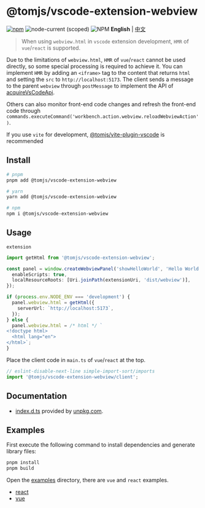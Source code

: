 # @tomjs/vscode-extension-webview

[![npm](https://img.shields.io/npm/v/@tomjs/vscode-extension-webview)](https://www.npmjs.com/package/@tomjs/vscode-extension-webview) ![node-current (scoped)](https://img.shields.io/node/v/@tomjs/vscode-extension-webview) ![NPM](https://img.shields.io/npm/l/@tomjs/vscode-extension-webview) **English** | [中文](./README.zh_CN.md)

> When using `webview.html` in `vscode` extension development, `HMR` of `vue`/`react` is supported.

Due to the limitations of `webview.html`, `HMR` of `vue`/`react` cannot be used directly, so some special processing is required to achieve it. You can implement `HMR` by adding an `<iframe>` tag to the content that returns `html` and setting the `src` to `http://localhost:5173`. The client sends a message to the parent `webview` through `postMessage` to implement the API of [acquireVsCodeApi](https://code.visualstudio.com/api/references/vscode-api#Webview).

Others can also monitor front-end code changes and refresh the front-end code through `commands.executeCommand('workbench.action.webview.reloadWebviewAction')`.

If you use `vite` for development, [@tomjs/vite-plugin-vscode](https://www.npmjs.com/package/@tomjs/vite-plugin-vscode) is recommended

## Install

```bash
# pnpm
pnpm add @tomjs/vscode-extension-webview

# yarn
yarn add @tomjs/vscode-extension-webview

# npm
npm i @tomjs/vscode-extension-webview
```

## Usage

`extension`

```ts
import getHtml from '@tomjs/vscode-extension-webview';

const panel = window.createWebviewPanel('showHelloWorld', 'Hello World', ViewColumn.One, {
  enableScripts: true,
  localResourceRoots: [Uri.joinPath(extensionUri, 'dist/webview')],
});

if (process.env.NODE_ENV === 'development') {
  panel.webview.html = getHtml({
    serverUrl: `http://localhost:5173`,
  });
} else {
  panel.webview.html = /* html */ `
<!doctype html>
  <html lang="en">
</html>`;
}
```

Place the client code in `main.ts` of `vue`/`react` at the top.

```ts
// eslint-disable-next-line simple-import-sort/imports
import '@tomjs/vscode-extension-webview/client';
```

## Documentation

- [index.d.ts](https://www.unpkg.com/browse/@tomjs/vscode-extension-webview/dist/index.d.ts) provided by [unpkg.com](https://www.unpkg.com).

## Examples

First execute the following command to install dependencies and generate library files:

```bash
pnpm install
pnpm build
```

Open the [examples](./examples) directory, there are `vue` and `react` examples.

- [react](./examples/react)
- [vue](./examples/vue)
